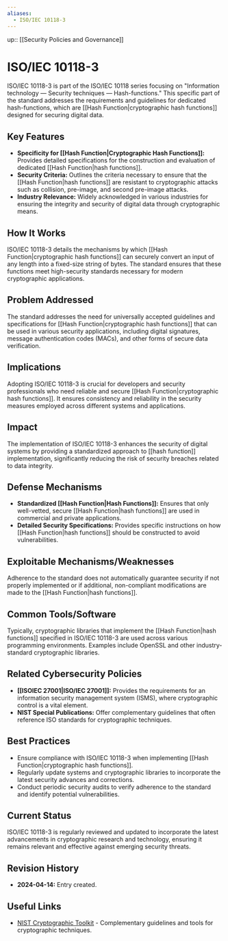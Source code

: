```yaml
---
aliases:
  - ISO/IEC 10118-3
---
```

up:: [[Security Policies and Governance]]
# ISO/IEC 10118-3

ISO/IEC 10118-3 is part of the ISO/IEC 10118 series focusing on "Information technology — Security techniques — Hash-functions." This specific part of the standard addresses the requirements and guidelines for dedicated hash-functions, which are [[Hash Function|cryptographic hash functions]] designed for securing digital data.

## Key Features

- **Specificity for [[Hash Function|Cryptographic Hash Functions]]:** Provides detailed specifications for the construction and evaluation of dedicated [[Hash Function|hash functions]].
- **Security Criteria:** Outlines the criteria necessary to ensure that the [[Hash Function|hash functions]] are resistant to cryptographic attacks such as collision, pre-image, and second pre-image attacks.
- **Industry Relevance:** Widely acknowledged in various industries for ensuring the integrity and security of digital data through cryptographic means.

## How It Works

ISO/IEC 10118-3 details the mechanisms by which [[Hash Function|cryptographic hash functions]] can securely convert an input of any length into a fixed-size string of bytes. The standard ensures that these functions meet high-security standards necessary for modern cryptographic applications.

## Problem Addressed

The standard addresses the need for universally accepted guidelines and specifications for [[Hash Function|cryptographic hash functions]] that can be used in various security applications, including digital signatures, message authentication codes (MACs), and other forms of secure data verification.

## Implications

Adopting ISO/IEC 10118-3 is crucial for developers and security professionals who need reliable and secure [[Hash Function|cryptographic hash functions]]. It ensures consistency and reliability in the security measures employed across different systems and applications.

## Impact

The implementation of ISO/IEC 10118-3 enhances the security of digital systems by providing a standardized approach to [[hash function]] implementation, significantly reducing the risk of security breaches related to data integrity.

## Defense Mechanisms

- **Standardized [[Hash Function|Hash Functions]]:** Ensures that only well-vetted, secure [[Hash Function|hash functions]] are used in commercial and private applications.
- **Detailed Security Specifications:** Provides specific instructions on how [[Hash Function|hash functions]] should be constructed to avoid vulnerabilities.

## Exploitable Mechanisms/Weaknesses

Adherence to the standard does not automatically guarantee security if not properly implemented or if additional, non-compliant modifications are made to the [[Hash Function|hash functions]].

## Common Tools/Software

Typically, cryptographic libraries that implement the [[Hash Function|hash functions]] specified in ISO/IEC 10118-3 are used across various programming environments. Examples include OpenSSL and other industry-standard cryptographic libraries.

## Related Cybersecurity Policies

- **[[ISOIEC 27001|ISO/IEC 27001]]:** Provides the requirements for an information security management system (ISMS), where cryptographic control is a vital element.
- **NIST Special Publications:** Offer complementary guidelines that often reference ISO standards for cryptographic techniques.

## Best Practices

- Ensure compliance with ISO/IEC 10118-3 when implementing [[Hash Function|cryptographic hash functions]].
- Regularly update systems and cryptographic libraries to incorporate the latest security advances and corrections.
- Conduct periodic security audits to verify adherence to the standard and identify potential vulnerabilities.

## Current Status

ISO/IEC 10118-3 is regularly reviewed and updated to incorporate the latest advancements in cryptographic research and technology, ensuring it remains relevant and effective against emerging security threats.

## Revision History

- **2024-04-14:** Entry created.

## Useful Links

- [NIST Cryptographic Toolkit](https://csrc.nist.gov/projects/cryptographic-standards-and-guidelines) - Complementary guidelines and tools for cryptographic techniques.
